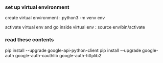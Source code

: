 ### set up virtual environment

create virtual environment : python3 -m venv env

activate virtual env and go inside virtual env : source env/bin/activate




### read these contents
pip install --upgrade google-api-python-client
pip install --upgrade google-auth google-auth-oauthlib google-auth-httplib2